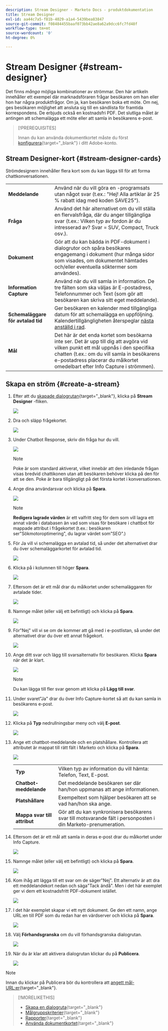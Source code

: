 ```yaml
---
description: Stream Designer - Marketo Docs - produktdokumentation
title: Stream Designer
exl-id: aa44c7a5-f81b-4029-a1a4-5439bea83847
source-git-commit: f08484455baaf073bb42ae8a62a9dcc6fc7fd48f
workflow-type: tm+mt
source-wordcount: '0'
ht-degree: 0%

---
```


# Stream Designer {#stream-designer}

Det finns _många_ möjliga kombinationer av strömmar. Den här artikeln innehåller ett exempel där marknadsföraren frågar besökaren om han eller hon har några produktfrågor. Om ja, kan besökaren boka ett möte. Om nej, ges besökaren möjlighet att ansluta sig till en sändlista för framtida korrespondens. De erbjuds också en kostnadsfri PDF. Det slutliga målet är antingen att schemalägga ett möte eller att samla in besökarens e-post.

>[!PREREQUISITES]
>
>Innan du kan använda dokumentkortet måste du först [konfigurera](/help/marketo/product-docs/demand-generation/dynamic-chat/dialogues/using-the-document-card.md){target=&quot;_blank&quot;} i ditt Adobe-konto.

## Stream Designer-kort {#stream-designer-cards}

Strömdesignern innehåller flera kort som du kan lägga till för att forma chattkonversationen.

<table>
 <tr>
  <td><strong>Meddelande</strong></td>
  <td>Använd när du vill göra en -programsats utan något svar (t.ex.: "Hej! Alla artiklar är 25 % rabatt idag med koden SAVE25").
</td>
 </tr>
 <tr>
  <td><strong>Fråga</strong></td>
  <td>Använd det här alternativet om du vill ställa en flervalsfråga, där du anger tillgängliga svar (t.ex.: Vilken typ av fordon är du intresserad av? Svar = SUV, Compact, Truck osv.).</td>
 </tr>
 <tr>
  <td><strong>Dokument</strong></td>
  <td>Gör att du kan bädda in PDF-dokument i dialogrutor och spåra besökares engagemang i dokument (hur många sidor som visades, om dokumentet hämtades och/eller eventuella söktermer som användes).</td>
 </tr>
 <tr>
  <td><strong>Information Capture</strong></td>
  <td>Använd när du vill samla in information. De tre fälten som ska väljas är E-postadress, Telefonnummer och Text (som gör att besökaren kan skriva sitt eget meddelande).</td>
 </tr>
 <tr>
  <td><strong>Schemaläggare för avtalad tid</strong></td>
  <td>Ger besökaren en kalender med tillgängliga datum för att schemalägga en uppföljning. Kalendertillgängligheten återspeglar <a href="/help/marketo/product-docs/demand-generation/dynamic-chat/dynamic-chat-overview.md#routing">nästa anställd i rad</a>.</td>
 </tr>
 <tr>
  <td><strong>Mål</strong></td>
  <td>Det här är det enda kortet som besökarna inte ser. Det är upp till dig att avgöra vid vilken punkt ett mål uppnås i den specifika chatten (t.ex.: om du vill samla in besökarens e-postadress placerar du målkortet omedelbart efter Info Capture i strömmen).</td>
 </tr>
</table>

## Skapa en ström {#create-a-stream}

1. Efter att du [skapade dialogrutan](/help/marketo/product-docs/demand-generation/dynamic-chat/dialogues/create-a-dialogue.md){target=&quot;_blank&quot;}, klicka på **Stream Designer** -fliken.

   ![](assets/stream-designer-1.png)

1. Dra och släpp frågekortet.

   ![](assets/stream-designer-2.png)

1. Under Chatbot Response, skriv din fråga hur du vill.

   ![](assets/stream-designer-3.png)

   >[!NOTE]
   >
   >Poke är som standard aktiverat, vilket innebär att den inledande frågan visas bredvid chattikonen utan att besökaren behöver klicka på den för att se den. Poke är bara tillgängligt på det första kortet i konversationen.

1. Ange dina användarsvar och klicka på **Spara**.

   ![](assets/stream-designer-4.png)

   >[!NOTE]
   >
   >**Redigera lagrade värden** är ett valfritt steg för dem som vill lagra ett annat värde i databasen än vad som visas för besökare i chattbot för mappade attribut i frågekortet (t.ex.: besökaren ser&quot;Sökmotoroptimering&quot;, du lagrar värdet som&quot;SEO&quot;.)

1. För Ja vill vi schemalägga en avtalad tid, så under det alternativet drar du över schemaläggarkortet för avtalad tid.

   ![](assets/stream-designer-5.png)

1. Klicka på i kolumnen till höger **Spara**.

   ![](assets/stream-designer-6.png)

1. Eftersom det är ett mål drar du målkortet under schemaläggaren för avtalade tider.

   ![](assets/stream-designer-7.png)

1. Namnge målet (eller välj ett befintligt) och klicka på **Spara**.

   ![](assets/stream-designer-8.png)

1. För&quot;Nej&quot; vill vi se om de kommer att gå med i e-postlistan, så under det alternativet drar du över ett annat frågekort.

   ![](assets/stream-designer-9.png)

1. Ange ditt svar och lägg till svarsalternativ för besökaren. Klicka **Spara** när det är klart.

   ![](assets/stream-designer-10.png)

   >[!NOTE]
   >
   >Du kan lägga till fler svar genom att klicka på **Lägg till svar**.

1. Under svaret&quot;Ja&quot; drar du över Info Capture-kortet så att du kan samla in besökarens e-post.

   ![](assets/stream-designer-11.png)

1. Klicka på **Typ** nedrullningsbar meny och välj **E-post**.

   ![](assets/stream-designer-12.png)

1. Ange ett chattbot-meddelande och en platshållare. Kontrollera att attributet är mappat till rätt fält i Marketo och klicka på **Spara**.

   ![](assets/stream-designer-13.png)

   <table>
    <tr>
     <td><strong>Typ</strong></td>
     <td>Vilken typ av information du vill hämta: Telefon, Text, E-post.</td>
    </tr>
    <tr>
     <td><strong>Chatbot-meddelande</strong></td>
     <td>Det meddelande besökaren ser där han/hon uppmanas att ange informationen.</td>
    </tr>
    <tr>
     <td><strong>Platshållare</strong></td>
     <td>Exempeltext som hjälper besökaren att se vad han/hon ska ange.</td>
    </tr>
    <tr>
     <td><strong>Mappa svar till attribut</strong></td>
     <td>Gör att du kan synkronisera besökarens svar till motsvarande fält i personposten i din Marketo-prenumeration.</td>
    </tr>
   </table>

1. Eftersom det är ett mål att samla in deras e-post drar du målkortet under Info Capture.

   ![](assets/stream-designer-14.png)

1. Namnge målet (eller välj ett befintligt) och klicka på **Spara**.

   ![](assets/stream-designer-15.png)

1. Kom ihåg att lägga till ett svar om de säger&quot;Nej&quot;. Ett alternativ är att dra ett meddelandekort nedan och säga&quot;Tack ändå&quot;. Men i det här exemplet ger vi dem ett kostnadsfritt PDF-dokument istället.

   ![](assets/stream-designer-16.png)

1. I det här exemplet skapar vi ett nytt dokument. Ge den ett namn, ange URL:en till PDF som du redan har en värdserver och klicka på **Spara**.

   ![](assets/stream-designer-17.png)

1. Välj **Förhandsgranska** om du vill förhandsgranska dialogrutan.

   ![](assets/stream-designer-18.png)

1. När du är klar att aktivera dialogrutan klickar du på **Publicera**.

   ![](assets/stream-designer-19.png)

>[!NOTE]
>
>Innan du klickar på Publicera bör du kontrollera att [angett mål-URL:er](/help/marketo/product-docs/demand-generation/dynamic-chat/dialogues/audience-criteria.md#target){target=&quot;_blank&quot;}.

>[!MORELIKETHIS]
>
>* [Skapa en dialogruta](/help/marketo/product-docs/demand-generation/dynamic-chat/dialogues/create-a-dialogue.md){target=&quot;_blank&quot;}
>* [Målgruppskriterier](/help/marketo/product-docs/demand-generation/dynamic-chat/dialogues/audience-criteria.md){target=&quot;_blank&quot;}
>* [Rapporter](/help/marketo/product-docs/demand-generation/dynamic-chat/dialogues/reports.md){target=&quot;_blank&quot;}
>* [Använda dokumentkortet](/help/marketo/product-docs/demand-generation/dynamic-chat/dialogues/using-the-document-card.md){target=&quot;_blank&quot;}

